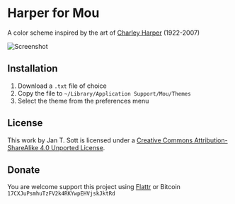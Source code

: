# Harper for Mou

A color scheme inspired by the art of [Charley Harper](http://en.wikipedia.org/wiki/Charley_Harper) (1922-2007)

![Screenshot](https://raw.github.com/idleberg/Harper-Mou/master/images/screenshot.png)

## Installation

1. Download a `.txt` file of choice
2. Copy the file to `~/Library/Application Support/Mou/Themes`
3. Select the theme from the preferences menu

## License

This work by Jan T. Sott is licensed under a [Creative Commons Attribution-ShareAlike 4.0 Unported License](http://creativecommons.org/licenses/by-sa/4.0/deed.en_US).

## Donate

You are welcome support this project using [Flattr](https://flattr.com/submit/auto?user_id=idleberg&url=https://github.com/idleberg/Harper-Mou) or Bitcoin `17CXJuPsmhuTzFV2k4RKYwpEHVjskJktRd`